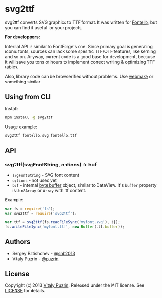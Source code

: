svg2ttf
========

svg2ttf converts SVG graphics to TTF format. It was written for
[Fontello](http://fontello.com), but you can find it useful for your projects.

__For developpers:__

Internal API is similar to FontForge's one. Since primary goal
is generating iconic fonts, sources can lack some spesific TTF/OTF features,
like kerning and so on. Anyway, current code is a good base for development,
because it will save you tons of hours to implement correct writing & optimizing
TTF tables.

Also, library code can be browserified without problems. Use [webmake](https://github.com/medikoo/modules-webmake/)
or something similar.


Using from CLI
----------------

Install:

``` bash
npm install -g svg2ttf
```

Usage example:

``` bash
svg2ttf fontello.svg fontello.ttf
```

API
---

### svg2ttf(svgFontString, options) -> buf

- `svgFontString` - SVG font content
- `options` - not used yet
- `buf` - internal [byte buffer](https://github.com/fontello/microbuffer)
   object, similar to DataView. It's `buffer` property is  `Uin8Array` or `Array`
   with ttf content.

Example:

``` javascript
var fs = require('fs');
var svg2ttf = require('svg2ttf');

var ttf = svg2ttf(fs.readFileSync('myfont.svg'), {});
fs.writeFileSync('myfont.ttf', new Buffer(ttf.buffer));
```

Authors
-------

* Sergey Batishchev - [@snb2013](https://github.com/snb2013)
* Vitaly Puzrin - [@puzrin](https://github.com/puzrin)


License
-------

Copyright (c) 2013 [Vitaly Puzrin](https://github.com/puzrin).
Released under the MIT license. See
[LICENSE](https://github.com/nodeca/svg2ttf/blob/master/LICENSE) for details.

